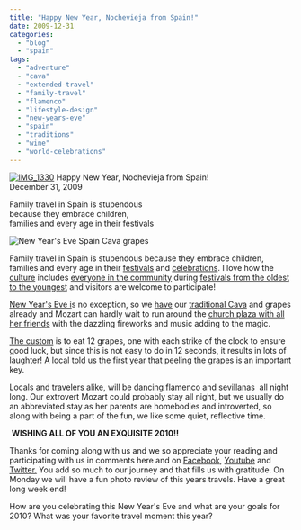 ```yaml
---
title: "Happy New Year, Nochevieja from Spain!"
date: 2009-12-31
categories: 
  - "blog"
  - "spain"
tags: 
  - "adventure"
  - "cava"
  - "extended-travel"
  - "family-travel"
  - "flamenco"
  - "lifestyle-design"
  - "new-years-eve"
  - "spain"
  - "traditions"
  - "wine"
  - "world-celebrations"
---
```


 [![IMG_1330](https://pub-ac94b3f306b24c0dba4238943c97f2e1.r2.dev/6a00e5502a9507883301287690d777970c.jpg)](http://soultravelers3new.local/wp-content/uploads/wp-content/uploads/2025/09/6a00e5502a9507883301287690d777970c-300x225.jpg) Happy New Year, Nochevieja from Spain!  
December 31, 2009

Family travel in Spain is stupendous  
because they embrace children,  
families and every age in their festivals

<!--more-->

![New Year's Eve Spain Cava grapes](https://pub-ac94b3f306b24c0dba4238943c97f2e1.r2.dev/6a00e5502a9507883301287690d866970c.jpg)

Family travel in Spain is stupendous because they embrace children, families and every age in their [festivals](http://soultravelers3new.local/2008/05/joys-of-the-roa.html) and [celebrations](http://www.lonelyplanet.com/spain). I love how the [culture](http://soultravelers3new.local/2007/02/village-people.html#more) includes [everyone in the community](http://soultravelers3new.local/2009/04/spain-stunning-semana-santa-easter-procession-in-andalusia-white-village.html) during [festivals from the oldest to the youngest](http://soultravelers3new.local/2007/02/carnival-espana.html#more) and visitors are welcome to participate!

[New Year's Eve i](http://en.wikipedia.org/wiki/New_Year%27s_Eve)s no exception, so we [have](http://www.winesfromspain.com/icex/cda/controller/pageGen/0,3346,1549487_4938357_4938860_0_-1,00.html) our [traditional Cava](http://spainforvisitors.com/archive/features/cava.htm) and grapes already and Mozart can hardly wait to run around the [church plaza with all her friends](http://soultravelers3new.local/2007/02/happy-new-year.html) with the dazzling fireworks and music adding to the magic.

[The custom](http://www.infoplease.com/spot/newyearcelebrations.html) is to eat 12 grapes, one with each strike of the clock to ensure good luck, but since this is not easy to do in 12 seconds, it results in lots of laughter! A local told us the first year that peeling the grapes is an important key.

Locals and [travelers alike](http://soultravelers3new.local/2008/04/flamenco.html#more), will be [dancing flamenco](http://soultravelers3new.local/2007/03/flamenco-in-sev.html) and [sevillanas](http://www.andalucia.com/flamenco/sevillana.htm)  all night long. Our extrovert Mozart could probably stay all night, but we usually do an abbreviated stay as her parents are homebodies and introverted, so along with being a part of the fun, we like some quiet, reflective time.

 **WISHING ALL OF YOU AN EXQUISITE 2010!!**

Thanks for coming along with us and we so appreciate your reading and participating with us in comments here and on [Facebook](http://www.facebook.com//group.php?v=feed&story_fbid=234756800785&gid=138817520785#/pages/Soultravelers3com-Around-the-World-Family-Travel-Education-Adventure/185105005187?ref=ts), [Youtube](http://www.youtube.com/user/soultravelers3) and [Twitter.](http://twitter.com/soultravelers3) You add so much to our journey and that fills us with gratitude. On Monday we will have a fun photo review of this years travels. Have a great long week end!

How are you celebrating this New Year's Eve and what are your goals for 2010? What was your favorite travel moment this year?
